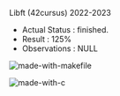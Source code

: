 Libft (42cursus) 2022-2023

- Actual Status : finished.
- Result : 125%
- Observations : NULL

![made-with-makefile](https://user-images.githubusercontent.com/106027196/197135587-3ae388d5-202c-4bf8-9b20-331c02c41795.svg)

![made-with-c](https://user-images.githubusercontent.com/106027196/197135631-72b7b051-eac9-4bef-85f5-604a6ce4b24d.svg)
